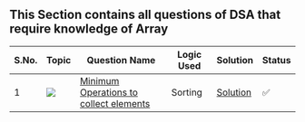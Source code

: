 ## This Section contains all questions of DSA that require knowledge of Array

S.No. | Topic | Question Name | Logic Used | Solution | Status |
------|---------------|------------|-------|------|------|
1 | ![](https://img.shields.io/badge/Arrays-f0772b?style=for-the-badge&logo=array&logoColor=black) | [Minimum Operations to collect elements](https://leetcode.com/contest/biweekly-contest-114/problems/minimum-operations-to-collect-elements/) | Sorting | [Solution](https://github.com/Vishal48-21/DSA_practise/blob/main/Arrays/minimum-operations-to-collect-all-elements.py) | ✅ |


